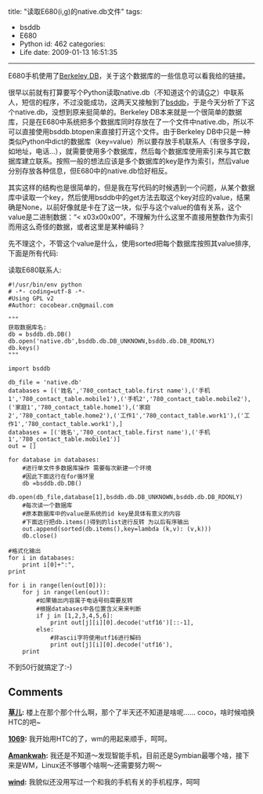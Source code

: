 title: "读取E680(i,g)的native.db文件"
tags:
  - bsddb
  - E680
  - Python
id: 462
categories:
  - Life
date: 2009-01-13 16:51:35
---

E680手机使用了[Berkeley DB](http://www.oracle.com/technology/documentation/berkeley-db/db/index.html)，关于这个数据库的一些信息可以看我给的链接。

很早以前就有打算要写个Python读取native.db（不知道这个的请[G](http://www.google.com)之）中联系人，短信的程序，不过没能成功，这两天又接触到了[bsddb](http://docs.python.org/library/bsddb.html)，于是今天分析了下这个native.db，没想到原来挺简单的。Berkeley DB本来就是一个很简单的数据库，只是在E680中系统把多个数据库同时存放在了一个文件中native.db，所以不可以直接使用bsddb.btopen来直接打开这个文件。由于Berkeley DB中只是一种类似Python中dict的数据库（key=value）所以要存放手机联系人（有很多字段，如地址，电话...），就需要使用多个数据库，然后每个数据库使用索引来与其它数据库建立联系。按照一般的想法应该是多个数据库的key是作为索引，然后value分别存放各种信息，但E680中的native.db恰好相反。

其实这样的结构也是很简单的，但是我在写代码的时候遇到一个问题，从某个数据库中读取一个key，然后使用bsddb中的get方法去取这个key对应的value，结果确是None，以前好像就是卡在了这一块，似乎与这个value的值有关系，这个value是二进制数据：“< x03x00x00”，不理解为什么这里不直接用整数作为索引而用这么奇怪的数据，或者这里是某种编码？

先不理这个，不管这个value是什么，使用sorted把每个数据库按照其value排序,下面是所有代码:

读取E680联系人:


	#!/usr/bin/env python
	# -*- coding=utf-8 -*-
	#Using GPL v2
	#Author: cocobear.cn@gmail.com

	"""
	获取数据库名:
	db = bsddb.db.DB()
	db.open('native.db',bsddb.db.DB_UNKNOWN,bsddb.db.DB_RDONLY)
	db.keys()
	"""

	import bsddb

	db_file = 'native.db'    
	databases = [('姓名','780_contact_table.first name'),('手机1','780_contact_table.mobile1'),('手机2','780_contact_table.mobile2'),('家庭1','780_contact_table.home1'),('家庭2','780_contact_table.home2'),('工作1','780_contact_table.work1'),('工作1','780_contact_table.work1'),]
	databases = [('姓名','780_contact_table.first name'),('手机1','780_contact_table.mobile1')]
	out = []

	for database in databases:
	    #进行单文件多数据库操作 需要每次新建一个环境
	    #因此下面这行在for循环里
	    db =bsddb.db.DB()
	    db.open(db_file,database[1],bsddb.db.DB_UNKNOWN,bsddb.db.DB_RDONLY)
	    #每次读一个数据库
	    #原本数据库中的value是系统的id key是具体有意义的内容
	    #下面这行把db.items()得到的list进行反转 为以后有序输出
	    out.append(sorted(db.items(),key=lambda (k,v): (v,k)))
	    db.close()

	#格式化输出
	for i in databases:
	    print i[0]+":",
	print

	for i in range(len(out[0])):
	    for j in range(len(out)):
	        #如果输出内容属于电话号码需要反转
	        #根据databases中各位置含义来来判断
	        if j in [1,2,3,4,5,6]:
	            print out[j][i][0].decode('utf16')[::-1],
	        else:
	            #非ascii字符使用utf16进行解码
	            print out[j][i][0].decode('utf16'),
	    print

不到50行就搞定了:-)
## Comments

**[草儿](#4855 "2009-01-14 14:23:14"):** 楼上在那个那个什么啊，那个了半天还不知道是啥呢…… coco，啥时候咱换HTC的吧~

**[1069](#4857 "2009-01-15 00:44:53"):** 我开始用HTC的了，wm的用起来顺手，呵呵。

**[Amankwah](#4849 "2009-01-13 23:08:24"):** 我还是不知道～发现智能手机，目前还是Symbian最哪个啥，接下来是WM，Linux还不够哪个啥啊～还需要努力啊～

**[wind](#4848 "2009-01-13 18:15:34"):** 我貌似还没用写过一个和我的手机有关的手机程序，呵呵

